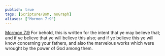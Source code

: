 ```yaml
---
publish: true
tags: [Scripture/BoM, noGraph]
aliases: ["Mormon 7:9"]
---
```

[Mormon 7:9](https://churchofjesuschrist.org/study/scriptures/bofm/morm/7?lang=eng&id=p9#p9) For behold, this is written for the intent that ye may believe that; and if ye believe that ye will believe this also; and if ye believe this ye will know concerning your fathers, and also the marvelous works which were wrought by the power of God among them.
